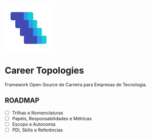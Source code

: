 <img src="logo-5.png" width="150">


# Career Topologies

Framework Open-Source de Carreira para Empresas de Tecnologia.

## ROADMAP

- [ ] Trilhas e Nomenclaturas
- [ ] Papéis, Responsabilidades e Métricas
- [ ] Escopo e Autonomia
- [ ] PDI, Skills e Referências
